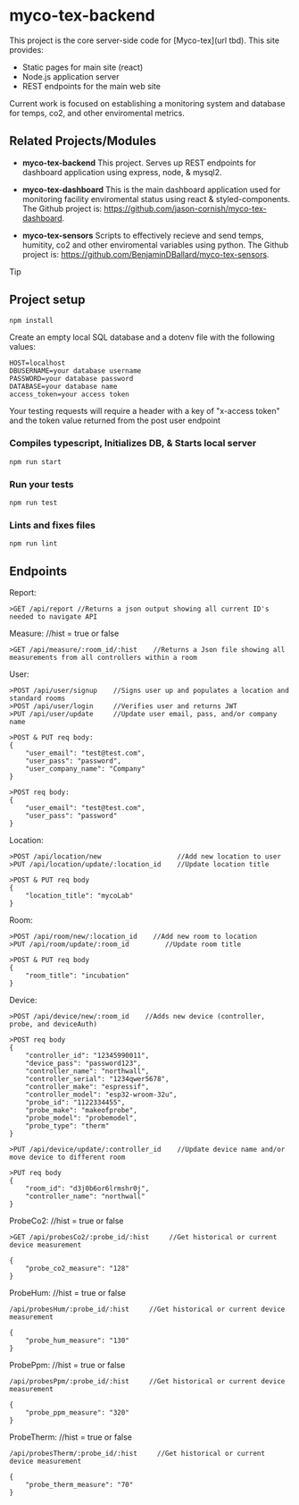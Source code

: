 # myco-tex-backend

This project is the core server-side code for
[Myco-tex](url tbd).
This site provides:

- Static pages for main site (react)
- Node.js application server
- REST endpoints for the main web site

Current work is focused on establishing a monitoring system and database for temps, co2, and other enviromental metrics.

## Related Projects/Modules

- **myco-tex-backend** This project. Serves up REST
  endpoints for dashboard application using express, node, & mysql2.

- **myco-tex-dashboard** This is the main dashboard application used for monitoring facility enviromental status using react & styled-components.
  The Github project is:
  https://github.com/jason-cornish/myco-tex-dashboard.

- **myco-tex-sensors** Scripts to effectively recieve and send temps, humitity, co2 and other enviromental variables using python.
  The Github project is:
  https://github.com/BenjaminDBallard/myco-tex-sensors.

> [!TIP]
>
> ## Project setup
>
> ```
> npm install
> ```
>
> Create an empty local SQL database and a dotenv file with the following values:
>
> ```
> HOST=localhost
> DBUSERNAME=your database username
> PASSWORD=your database password
> DATABASE=your database name
> access_token=your access token
> ```
>
> Your testing requests will require a header with a key of "x-access token" and the token value returned from the post user endpoint
>
> ### Compiles typescript, Initializes DB, & Starts local server
>
> ```
> npm run start
> ```
>
> ### Run your tests
>
> ```
> npm run test
> ```
>
> ### Lints and fixes files
>
> ```
> npm run lint
> ```

## Endpoints

Report:

```
>GET /api/report //Returns a json output showing all current ID's needed to navigate API
```

Measure: //hist = true or false

```
>GET /api/measure/:room_id/:hist    //Returns a Json file showing all measurements from all controllers within a room
```

User:

```
>POST /api/user/signup    //Signs user up and populates a location and standard rooms
>POST /api/user/login     //Verifies user and returns JWT
>PUT /api/user/update     //Update user email, pass, and/or company name
```

```
>POST & PUT req body:
{
    "user_email": "test@test.com",
    "user_pass": "password",
    "user_company_name": "Company"
}

>POST req body:
{
    "user_email": "test@test.com",
    "user_pass": "password"
}
```

Location:

```
>POST /api/location/new                   //Add new location to user
>PUT /api/location/update/:location_id    //Update location title
```

```
>POST & PUT req body
{
    "location_title": "mycoLab"
}
```

Room:

```
>POST /api/room/new/:location_id    //Add new room to location
>PUT /api/room/update/:room_id         //Update room title
```

```
>POST & PUT req body
{
    "room_title": "incubation"
}
```

Device:

```
>POST /api/device/new/:room_id    //Adds new device (controller, probe, and deviceAuth)
```

```
>POST req body
{
    "controller_id": "12345990011",
    "device_pass": "password123",
    "controller_name": "northwall",
    "controller_serial": "1234qwer5678",
    "controller_make": "espressif",
    "controller_model": "esp32-wroom-32u",
    "probe_id": "1122334455",
    "probe_make": "makeofprobe",
    "probe_model": "probemodel",
    "probe_type": "therm"
}
```

```
>PUT /api/device/update/:controller_id    //Update device name and/or move device to different room
```

```
>PUT req body
{
    "room_id": "d3j0b6or6lrmshr0j",
    "controller_name": "northwall"
}
```

ProbeCo2: //hist = true or false

```
>GET /api/probesCo2/:probe_id/:hist     //Get historical or current device measurement
```

```
{
    "probe_co2_measure": "128"
}
```

ProbeHum: //hist = true or false

```
/api/probesHum/:probe_id/:hist     //Get historical or current device measurement
```

```
{
    "probe_hum_measure": "130"
}
```

ProbePpm: //hist = true or false

```
/api/probesPpm/:probe_id/:hist     //Get historical or current device measurement
```

```
{
    "probe_ppm_measure": "320"
}
```

ProbeTherm: //hist = true or false

```
/api/probesTherm/:probe_id/:hist     //Get historical or current device measurement
```

```
{
    "probe_therm_measure": "70"
}
```
